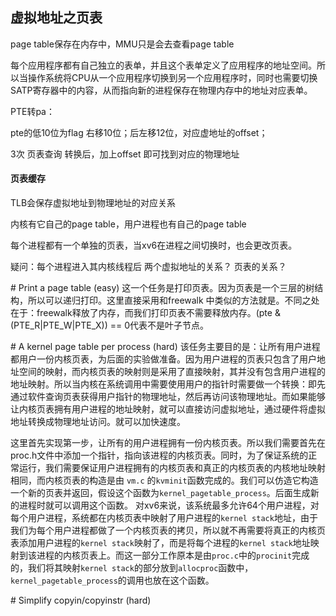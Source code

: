 ## 虚拟地址之页表

page table保存在内存中，MMU只是会去查看page table

每个应用程序都有自己独立的表单，并且这个表单定义了应用程序的地址空间。所以当操作系统将CPU从一个应用程序切换到另一个应用程序时，同时也需要切换SATP寄存器中的内容，从而指向新的进程保存在物理内存中的地址对应表单。



PTE转pa： 

pte的低10位为flag 右移10位；后左移12位，对应虚地址的offset；

3次 页表查询 转换后，加上offset 即可找到对应的物理地址

#### 页表缓存

TLB会保存虚拟地址到物理地址的对应关系

内核有它自己的page table，用户进程也有自己的page table

每个进程都有一个单独的页表，当xv6在进程之间切换时，也会更改页表。



疑问：每个进程进入其内核线程后 两个虚拟地址的关系？ 页表的关系？



\# Print a page table (easy)
这一个任务是打印页表。因为页表是一个三层的树结构，所以可以递归打印。这里直接采用和freewalk 中类似的方法就是。不同之处在于：freewalk释放了内存，而我们打印页表不需要释放内存。(pte & (PTE_R|PTE_W|PTE_X)) == 0代表不是叶子节点。

\# A kernel page table per process (hard)
该任务主要目的是：让所有用户进程都用户一份内核页表，为后面的实验做准备。因为用户进程的页表只包含了用户地址空间的映射，而内核页表的映射则是采用了直接映射，其并没有包含用户进程的地址映射。所以当内核在系统调用中需要使用用户的指针时需要做一个转换：即先通过软件查询页表获得用户指针的物理地址，然后再访问该物理地址。而如果能够让内核页表拥有用户进程的地址映射，就可以直接访问虚拟地址，通过硬件将虚拟地址转换成物理地址访问。就可以加快速度。

这里首先实现第一步，让所有的用户进程拥有一份内核页表。所以我们需要首先在proc.h文件中添加一个指针，指向该进程的内核页表。同时，为了保证系统的正常运行，我们需要保证用户进程拥有的内核页表和真正的内核页表的内核地址映射相同，而内核页表的构造是由 `vm.c` 的`kvminit`函数完成的。我们可以仿造它构造一个新的页表并返回，假设这个函数为`kernel_pagetable_process`。后面生成新的进程时就可以调用这个函数。
对xv6来说，该系统最多允许64个用户进程，对每个用户进程，系统都在内核页表中映射了用户进程的`kernel stack`地址，由于我们为每个用户进程都做了一个内核页表的拷贝，所以就不再需要将真正的内核页表添加用户进程的`kernel stack`映射了，而是将每个进程的`kernel stack`地址映射到该进程的内核页表上。而这一部分工作原本是由`proc.c`中的`procinit`完成的，我们将其映射`kernel stack`的部分放到`allocproc`函数中，`kernel_pagetable_process`的调用也放在这个函数。


\# Simplify copyin/copyinstr (hard)